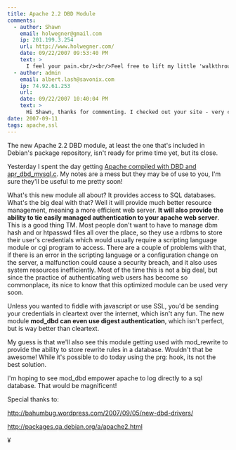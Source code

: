 ```yaml
---
title: Apache 2.2 DBD Module
comments:
  - author: Shawn
    email: holwegner@gmail.com
    ip: 201.199.3.254
    url: http://www.holwegner.com/
    date: 09/22/2007 09:53:40 PM
    text: >
      I feel your pain.<br/><br/>Feel free to lift my little 'walkthrough'; it's fairly commented, and I came to essentially the same conclusions in April.  :)<br/><br/><a href="http://www.holwegner.com/article/448/fixing-debian-etchs-broken-apache-mod_dbd" rel="nofollow">http://www.holwegner.com/article/448/fixing-debian-etchs-broken-apache-mod_dbd</a>
  - author: admin
    email: albert.lash@savonix.com
    ip: 74.92.61.253
    url:
    date: 09/22/2007 10:40:04 PM
    text: >
      Hi Shawn, thanks for commenting. I checked out your site - very cool. Thankfully, the MySQL drivers are now in Apache's SVN base, so we might have it in the next release. :-)<br/><br/><a href="http://bahumbug.wordpress.com/2007/09/05/new-dbd-drivers/" rel="nofollow">http://bahumbug.wordpress.com/2007/09/05/new-dbd-drivers/</a>
date: 2007-09-11
tags: apache,ssl
---
```

The new Apache 2.2 DBD module, at least the one that's included in Debian's package repository, isn't ready for prime time yet, but its close.

Yesterday I spent the day getting <a href="http://www.docunext.com/wiki/Apache_DBD">Apache compiled with DBD and apr_dbd_mysql.c</a>. My notes are a mess but they may be of use to you, I'm sure they'll be useful to me pretty soon!

What's this new module all about? It provides access to SQL databases. What's the big deal with that? Well it will provide much better resource management, meaning a more efficient web server. **It will also provide the ability to tie easily managed  authentication to your apache web server**. This is a good thing TM. Most people don't want to have to manage dbm hash and or htpasswd files all over the place, so they use a rdbms to store their user's credentials which would usually require a scripting language module or cgi program to access. There are a couple of problems with that, if there is an error in the scripting language or a configuration change on the server, a malfunction could cause a security breach, and it also uses system resources inefficiently. Most of the time this is not a big deal, but since the practice of authenticating web users has become so commonplace, its nice to know that this optimized module can be used very soon.

Unless you wanted to fiddle with javascript or use SSL, you'd be sending your credentials in cleartext over the internet, which isn't any fun. The new module **mod_dbd can even use digest authentication**, which isn't perfect, but is way better than cleartext.

My guess is that we'll also see this module getting used with mod_rewrite to provide the ability to store rewrite rules in a database. Wouldn't that be awesome! While it's possible to do today using the prg: hook, its not the best solution.

I'm hoping to see mod_dbd empower apache to log directly to a sql database. That would be magnificent!

Special thanks to:

<a href="http://bahumbug.wordpress.com/2007/09/05/new-dbd-drivers/">http://bahumbug.wordpress.com/2007/09/05/new-dbd-drivers/</a>

<a href="http://packages.qa.debian.org/a/apache2.html">http://packages.qa.debian.org/a/apache2.html</a>

¥

